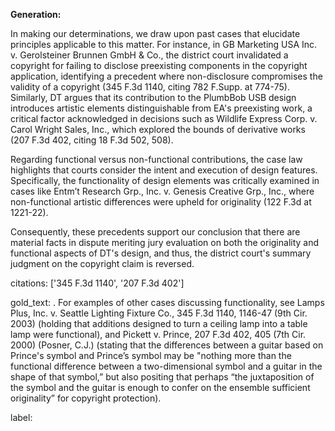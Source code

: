 **Generation:**

In making our determinations, we draw upon past cases that elucidate principles applicable to this matter. For instance, in GB Marketing USA Inc. v. Gerolsteiner Brunnen GmbH & Co., the district court invalidated a copyright for failing to disclose preexisting components in the copyright application, identifying a precedent where non-disclosure compromises the validity of a copyright (345 F.3d 1140, citing 782 F.Supp. at 774-75). Similarly, DT argues that its contribution to the PlumbBob USB design introduces artistic elements distinguishable from EA's preexisting work, a critical factor acknowledged in decisions such as Wildlife Express Corp. v. Carol Wright Sales, Inc., which explored the bounds of derivative works (207 F.3d 402, citing 18 F.3d 502, 508).

Regarding functional versus non-functional contributions, the case law highlights that courts consider the intent and execution of design features. Specifically, the functionality of design elements was critically examined in cases like Entm’t Research Grp., Inc. v. Genesis Creative Grp., Inc., where non-functional artistic differences were upheld for originality (122 F.3d at 1221-22).

Consequently, these precedents support our conclusion that there are material facts in dispute meriting jury evaluation on both the originality and functional aspects of DT's design, and thus, the district court's summary judgment on the copyright claim is reversed.

citations: ['345 F.3d 1140', '207 F.3d 402']

gold_text: . For examples of other cases discussing functionality, see Lamps Plus, Inc. v. Seattle Lighting Fixture Co., 345 F.3d 1140, 1146-47 (9th Cir. 2003) (holding that additions designed to turn a ceiling lamp into a table lamp were functional), and Pickett v. Prince, 207 F.3d 402, 405 (7th Cir. 2000) (Posner, C.J.) (stating that the differences between a guitar based on Prince's symbol and Prince’s symbol may be "nothing more than the functional difference between a two-dimensional symbol and a guitar in the shape of that symbol,” but also positing that perhaps “the juxtaposition of the symbol and the guitar is enough to confer on the ensemble sufficient originality” for copyright protection).

label: 